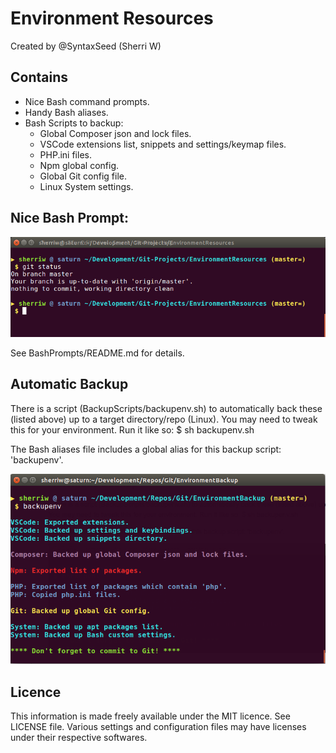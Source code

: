 # Environment Resources

Created by @SyntaxSeed (Sherri W)

## Contains ##

* Nice Bash command prompts.
* Handy Bash aliases.
* Bash Scripts to backup:
    * Global Composer json and lock files.
    * VSCode extensions list, snippets and settings/keymap files.
    * PHP.ini files.
    * Npm global config.
    * Global Git config file.
    * Linux System settings.

## Nice Bash Prompt: ##

![Bash prompt with Git info](https://github.com/syntaxseed/environmentresources/blob/master/assets/images/prompt.png)

See BashPrompts/README.md for details.

## Automatic Backup

There is a script (BackupScripts/backupenv.sh) to automatically back these (listed above) up to a target directory/repo (Linux). You may need to tweak this for your environment. Run it like so:
$ sh backupenv.sh

The Bash aliases file includes a global alias for this backup script: 'backupenv'.

![VS Code backup script.](https://github.com/syntaxseed/environmentresources/blob/master/assets/images/backup-script.png)

## Licence

This information is made freely available under the MIT licence. See LICENSE file.
Various settings and configuration files may have licenses under their respective softwares.
